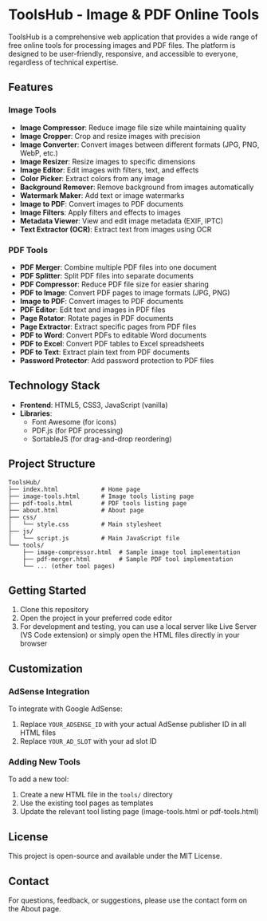 # ToolsHub - Image & PDF Online Tools

ToolsHub is a comprehensive web application that provides a wide range of free online tools for processing images and PDF files. The platform is designed to be user-friendly, responsive, and accessible to everyone, regardless of technical expertise.

## Features

### Image Tools
- **Image Compressor**: Reduce image file size while maintaining quality
- **Image Cropper**: Crop and resize images with precision
- **Image Converter**: Convert images between different formats (JPG, PNG, WebP, etc.)
- **Image Resizer**: Resize images to specific dimensions
- **Image Editor**: Edit images with filters, text, and effects
- **Color Picker**: Extract colors from any image
- **Background Remover**: Remove background from images automatically
- **Watermark Maker**: Add text or image watermarks
- **Image to PDF**: Convert images to PDF documents
- **Image Filters**: Apply filters and effects to images
- **Metadata Viewer**: View and edit image metadata (EXIF, IPTC)
- **Text Extractor (OCR)**: Extract text from images using OCR

### PDF Tools
- **PDF Merger**: Combine multiple PDF files into one document
- **PDF Splitter**: Split PDF files into separate documents
- **PDF Compressor**: Reduce PDF file size for easier sharing
- **PDF to Image**: Convert PDF pages to image formats (JPG, PNG)
- **Image to PDF**: Convert images to PDF documents
- **PDF Editor**: Edit text and images in PDF files
- **Page Rotator**: Rotate pages in PDF documents
- **Page Extractor**: Extract specific pages from PDF files
- **PDF to Word**: Convert PDFs to editable Word documents
- **PDF to Excel**: Convert PDF tables to Excel spreadsheets
- **PDF to Text**: Extract plain text from PDF documents
- **Password Protector**: Add password protection to PDF files

## Technology Stack

- **Frontend**: HTML5, CSS3, JavaScript (vanilla)
- **Libraries**:
  - Font Awesome (for icons)
  - PDF.js (for PDF processing)
  - SortableJS (for drag-and-drop reordering)

## Project Structure

```
ToolsHub/
├── index.html            # Home page
├── image-tools.html      # Image tools listing page
├── pdf-tools.html        # PDF tools listing page
├── about.html            # About page
├── css/
│   └── style.css         # Main stylesheet
├── js/
│   └── script.js         # Main JavaScript file
└── tools/
    ├── image-compressor.html  # Sample image tool implementation
    ├── pdf-merger.html        # Sample PDF tool implementation
    └── ... (other tool pages)
```

## Getting Started

1. Clone this repository
2. Open the project in your preferred code editor
3. For development and testing, you can use a local server like Live Server (VS Code extension) or simply open the HTML files directly in your browser

## Customization

### AdSense Integration
To integrate with Google AdSense:
1. Replace `YOUR_ADSENSE_ID` with your actual AdSense publisher ID in all HTML files
2. Replace `YOUR_AD_SLOT` with your ad slot ID

### Adding New Tools
To add a new tool:
1. Create a new HTML file in the `tools/` directory
2. Use the existing tool pages as templates
3. Update the relevant tool listing page (image-tools.html or pdf-tools.html)

## License

This project is open-source and available under the MIT License.

## Contact

For questions, feedback, or suggestions, please use the contact form on the About page.
